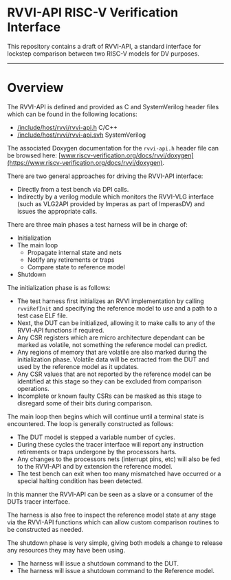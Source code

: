 # RVVI-API RISC-V Verification Interface

This repository contains a draft of RVVI-API, a standard interface for lockstep
comparison between two RISC-V models for DV purposes.


----
# Overview

The RVVI-API is defined and provided as C and SystemVerilog header files which
can be found in the following locations:
- [/include/host/rvvi/rvvi-api.h](../include/host/rvvi/rvvi-api.h) C/C++
- [/include/host/rvvi/rvvi-api.svh](../include/host/rvvi/rvvi-api.svh)
  SystemVerilog

The associated Doxygen documentation for the `rvvi-api.h` header file can be
browsed here:
[www.riscv-verification.org/docs/rvvi/doxygen](https://www.riscv-verification.org/docs/rvvi/doxygen).

There are two general approaches for driving the RVVI-API interface:
- Directly from a test bench via DPI calls.
- Indirectly by a verilog module which monitors the RVVI-VLG interface (such as
  VLG2API provided by Imperas as part of ImperasDV) and issues the appropriate
  calls.

There are three main phases a test harness will be in charge of:
- Initialization
- The main loop
  - Propagate internal state and nets
  - Notify any retirements or traps
  - Compare state to reference model
- Shutdown

The initialization phase is as follows:
- The test harness first initializes an RVVI implementation by calling
  `rvviRefInit` and specifying the reference model to use and a path to a test
  case ELF file.
- Next, the DUT can be initialized, allowing it to make calls to any of the
  RVVI-API functions if required.
- Any CSR registers which are micro architecture dependant can be marked as
  volatile, not something the reference model can predict.
- Any regions of memory that are volatile are also marked during the
  initialization phase. Volatile data will be extracted from the DUT and used by
  the reference model as it updates.
- Any CSR values that are not reported by the reference model can be identified
  at this stage so they can be excluded from comparison operations.
- Incomplete or known faulty CSRs can be masked as this stage to disregard some
  of their bits during comparison.

The main loop then begins which will continue until a terminal state is
encountered. The loop is generally constructed as follows:
- The DUT model is stepped a variable number of cycles.
- During these cycles the tracer interface will report any instruction
  retirements or traps undergone by the processors harts.
- Any changes to the processors nets (interrupt pins, etc) will also be fed to
  the RVVI-API and by extension the reference model.
- The test bench can exit when too many mismatched have occurred or a special
  halting condition has been detected.

In this manner the RVVI-API can be seen as a slave or a consumer of the DUTs
tracer interface.

The harness is also free to inspect the reference model state at any stage via
the RVVI-API functions which can allow custom comparison routines to be
constructed as needed.

The shutdown phase is very simple, giving both models a change to release any
resources they may have been using.
- The harness will issue a shutdown command to the DUT.
- The harness will issue a shutdown command to the Reference model.
